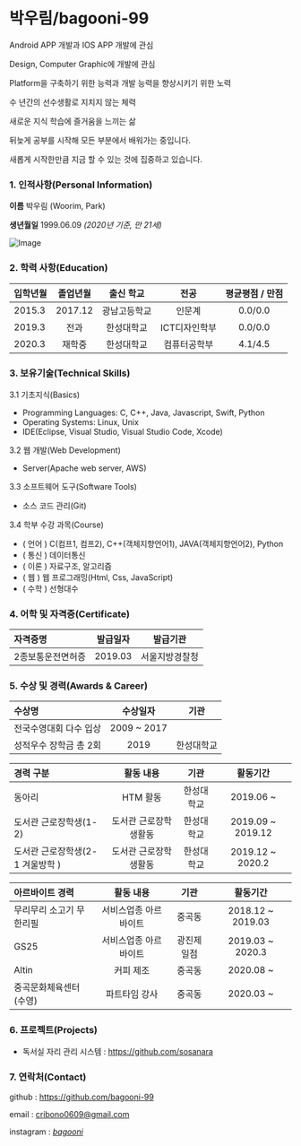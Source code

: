 # 박우림/bagooni-99

Android APP 개발과 IOS APP 개발에 관심

Design, Computer Graphic에 개발에 관심

Platform을 구축하기 위한 능력과 개발 능력을 향상시키기 위한 노력

수 년간의 선수생활로 지치지 않는 체력

새로운 지식 학습에 즐거움을 느끼는 삶


뒤늦게 공부를 시작해 모든 부분에서 배워가는 중입니다.  

새롭게 시작한만큼 지금 할 수 있는 것에 집중하고 있습니다.



### 1. 인적사항(Personal Information)  
  **이름**  박우림 (Woorim, Park)
  
  **생년월일** 1999.06.09 _(2020년 기준, 만 21세)_
  
  
  ![Image](https://github.com/bagooni-99/media/abcd.jpg)















### 2. 학력 사항(Education)  
| 입학년월 | 졸업년월 | 출신 학교 | 전공 | 평균평점 / 만점 | 
| :---         |     :---:      |        :---:   |    :---:      | :---:       |  
| 2015.3 | 2017.12 | 광남고등학교 | 인문계  | 0.0/0.0 |
| 2019.3 | 전과 | 한성대학교 | ICT디자인학부 | 0.0/0.0 |
| 2020.3 | 재학중 | 한성대학교 | 컴퓨터공학부 | 4.1/4.5 |

### 3. 보유기술(Technical Skills)

3.1  기초지식(Basics)
* Programming Languages: C, C++, Java, Javascript, Swift, Python
* Operating Systems: Linux, Unix
* IDE(Eclipse, Visual Studio, Visual Studio Code, Xcode)


3.2 웹 개발(Web Development)
* Server(Apache web server, AWS)


3.3 소프트웨어 도구(Software Tools)
* 소스 코드 관리(Git)


3.4 학부 수강 과목(Course)
* ( 언어 ) C(컴프1, 컴프2), C++(객체지향언어1), JAVA(객체지향언어2), Python
* ( 통신 ) 데이터통신 
* ( 이론 ) 자료구조, 알고리즘
* ( 웹 ) 웹 프로그래밍(Html, Css, JavaScript)
* ( 수학 ) 선형대수



### 4. 어학 및 자격증(Certificate)
| 자격증명 | 발급일자  | 발급기관|
| :---         |     :---:      |         :---:    |
| 2종보통운전면허증 | 2019.03 | 서울지방경찰청 | 



### 5. 수상 및 경력(Awards & Career)
| 수상명 | 수상일자 | 기관 |
| :---         |     :---:      |         :---:    |
| 전국수영대회 다수 입상  | 2009 ~ 2017 | |
| 성적우수 장학금 총 2회  | 2019 | 한성대학교  |


| 경력 구분 | 활동 내용 | 기관 |활동기간 |
| :---         |     :---:      |        :---:   |    :---:      | 
| 동아리 | HTM 활동 | 한성대학교 |2019.06 ~   |
| 도서관 근로장학생(1-2) | 도서관 근로장학생활동 | 한성대학교 |2019.09 ~ 2019.12  |
| 도서관 근로장학생(2-1 겨울방학 ) | 도서관 근로장학생활동 | 한성대학교 |2019.12 ~ 2020.2  |


| 아르바이트 경력 | 활동 내용 | 기관 |활동기간 |
| :---         |     :---:      |        :---:   |    :---:      | 
| 무리무리 소고기 무한리필 | 서비스업종 아르바이트 | 중곡동 | 2018.12 ~ 2019.03  |
| GS25 | 서비스업종 아르바이트 | 광진제일점 |2019.03 ~ 2020.3  |
| Altin | 커피 제조 | 중곡동  |2020.08 ~   |
| 중곡문화체육센터(수영) | 파트타임 강사 | 중곡동  |2020.03 ~   |



### 6. 프로젝트(Projects)
* 독서실 자리 관리 시스템 : https://github.com/sosanara



### 7. 연락처(Contact)
github : https://github.com/bagooni-99

email : cribono0609@gmail.com

instagram  : [_bagooni_](https://www.instagram.com/_bagooni_/)
